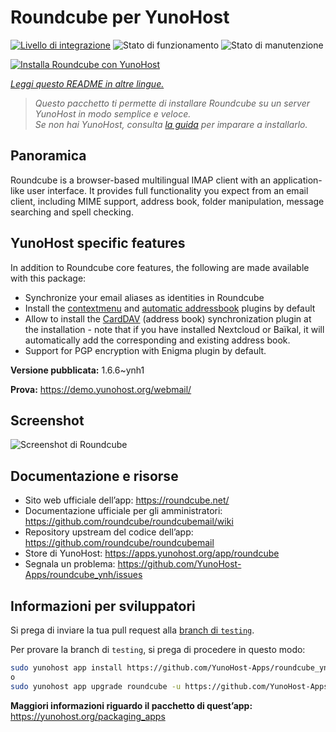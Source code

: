 <!--
N.B.: Questo README è stato automaticamente generato da <https://github.com/YunoHost/apps/tree/master/tools/readme_generator>
NON DEVE essere modificato manualmente.
-->

# Roundcube per YunoHost

[![Livello di integrazione](https://dash.yunohost.org/integration/roundcube.svg)](https://dash.yunohost.org/appci/app/roundcube) ![Stato di funzionamento](https://ci-apps.yunohost.org/ci/badges/roundcube.status.svg) ![Stato di manutenzione](https://ci-apps.yunohost.org/ci/badges/roundcube.maintain.svg)

[![Installa Roundcube con YunoHost](https://install-app.yunohost.org/install-with-yunohost.svg)](https://install-app.yunohost.org/?app=roundcube)

*[Leggi questo README in altre lingue.](./ALL_README.md)*

> *Questo pacchetto ti permette di installare Roundcube su un server YunoHost in modo semplice e veloce.*  
> *Se non hai YunoHost, consulta [la guida](https://yunohost.org/install) per imparare a installarlo.*

## Panoramica

Roundcube is a browser-based multilingual IMAP client with an application-like user interface. It provides full functionality you expect from an email client, including MIME support, address book, folder manipulation, message searching and spell checking.

## YunoHost specific features

In addition to Roundcube core features, the following are made available with this package:

 * Synchronize your email aliases as identities in Roundcube
 * Install the [contextmenu](https://packagist.org/packages/johndoh/contextmenu) and [automatic addressbook](https://packagist.org/packages/projectmyst/automatic_addressbook) plugins by default
 * Allow to install the [CardDAV](https://packagist.org/packages/roundcube/carddav) (address book) synchronization plugin at the installation - note that if you have installed Nextcloud or Baïkal, it will automatically add the corresponding and existing address book.
* Support for PGP encryption with Enigma plugin by default.


**Versione pubblicata:** 1.6.6~ynh1

**Prova:** <https://demo.yunohost.org/webmail/>

## Screenshot

![Screenshot di Roundcube](./doc/screenshots/screenshot.png)

## Documentazione e risorse

- Sito web ufficiale dell’app: <https://roundcube.net/>
- Documentazione ufficiale per gli amministratori: <https://github.com/roundcube/roundcubemail/wiki>
- Repository upstream del codice dell’app: <https://github.com/roundcube/roundcubemail>
- Store di YunoHost: <https://apps.yunohost.org/app/roundcube>
- Segnala un problema: <https://github.com/YunoHost-Apps/roundcube_ynh/issues>

## Informazioni per sviluppatori

Si prega di inviare la tua pull request alla [branch di `testing`](https://github.com/YunoHost-Apps/roundcube_ynh/tree/testing).

Per provare la branch di `testing`, si prega di procedere in questo modo:

```bash
sudo yunohost app install https://github.com/YunoHost-Apps/roundcube_ynh/tree/testing --debug
o
sudo yunohost app upgrade roundcube -u https://github.com/YunoHost-Apps/roundcube_ynh/tree/testing --debug
```

**Maggiori informazioni riguardo il pacchetto di quest’app:** <https://yunohost.org/packaging_apps>
